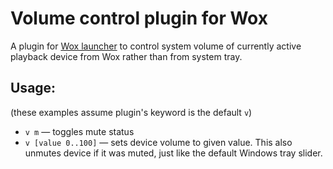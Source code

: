 # Volume control plugin for Wox
A plugin for [Wox launcher](http://wox.one/) to control system volume of
currently active playback device from Wox rather than from system tray.  
## Usage:
(these examples assume plugin's keyword is the default `v`)
- `v m` — toggles mute status
- `v [value 0..100]` — sets device volume to given value. This also unmutes
device if it was muted, just like the default Windows tray slider.